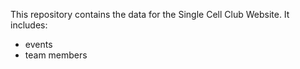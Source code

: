 This repository contains the data for the Single Cell Club Website.
It includes:
- events
- team members